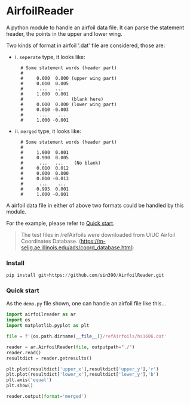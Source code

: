 # AirfoilReader

A python module to handle an airfoil data file. It can parse the statement header, the points in the upper and lower wing.

Two kinds of format in airfoil '.dat' file are considered, those are:

+ i. `seperate` type, it looks like:

  ```
    # Some statement words (header part)
    #
    #     0.000  0.000 (upper wing part)
    #     0.010  0.005
    #      ...   ...
    #     1.000  0.001
    #                  (blank here)
    #     0.000  0.000 (lower wing part)
    #     0.010 -0.003
    #      ...    ...
    #     1.000 -0.001
  ```
+ ii. `merged` type, it looks like:

  ```
    # Some statement words (header part)
    #
    #     1.000  0.001 
    #     0.990  0.005
    #      ...   ...    (No blank)
    #     0.010  0.012
    #     0.000  0.000
    #     0.010 -0.013
    #      ...    ...
    #     0.995  0.001
    #     1.000 -0.001
  ```

A airfoil data file in either of above two formats could be handled by this module.

For the example, please refer to [Quick start](#demo).

> The test files in /refAirfoils were downloaded from UIUC Airfoil Coordinates Database.
> (https://m-selig.ae.illinois.edu/ads/coord_database.html)

### Install

```python
pip install git+https://github.com/sin390/AirfoilReader.git
```

### 

### Quick start <a id="demo"></a>

As the `demo.py` file shown, one can handle an airfoil file like this...

```python
import airfoilreader as ar
import os
import matplotlib.pyplot as plt

file = f'{os.path.dirname(__file__)}/refAirfoils/hs1606.dat'

reader = ar.AirfoilReader(file, outputpath="./")
reader.read()
resultdict = reader.getresults()

plt.plot(resultdict['upper_x'],resultdict['upper_y'],'r')
plt.plot(resultdict['lower_x'],resultdict['lower_y'],'b')
plt.axis('equal')
plt.show()

reader.output(format='merged')
```
